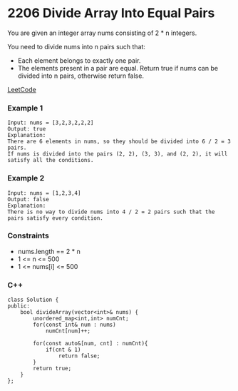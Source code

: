 # 2206 Divide Array Into Equal Pairs

You are given an integer array nums consisting of 2 * n integers.

You need to divide nums into n pairs such that:

* Each element belongs to exactly one pair.
* The elements present in a pair are equal.
Return true if nums can be divided into n pairs, otherwise return false.
 

[LeetCode](https://leetcode.cn/problems/divide-array-into-equal-pairs/)


### Example 1

```
Input: nums = [3,2,3,2,2,2]
Output: true
Explanation: 
There are 6 elements in nums, so they should be divided into 6 / 2 = 3 pairs.
If nums is divided into the pairs (2, 2), (3, 3), and (2, 2), it will satisfy all the conditions.
```

### Example 2

```
Input: nums = [1,2,3,4]
Output: false
Explanation: 
There is no way to divide nums into 4 / 2 = 2 pairs such that the pairs satisfy every condition.
```

### Constraints

* nums.length == 2 * n
* 1 <= n <= 500
* 1 <= nums[i] <= 500

### C++ 

```
class Solution {
public:
    bool divideArray(vector<int>& nums) {
        unordered_map<int,int> numCnt;
        for(const int& num : nums)
            numCnt[num]++;
        
        for(const auto&[num, cnt] : numCnt){
            if(cnt & 1)
                return false;
        }
        return true;
    }
};
```